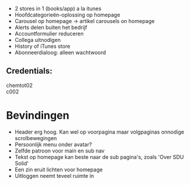 - 2 stores in 1 (books/app) a la itunes
- Hoofdcategorieën-oplossing op homepage
- Carousel op homepage -> artikel carousels on homepage
- Alerts delen buiten het bedrijf
- Accountformulier reduceren
- Collega uitnodigen 
- History of iTunes store
- Abonneerdialoog: alleen wachtwoord

## Credentials:
chemtot02  
c002


# Bevindingen

- Header erg hoog. Kan wel op voorpagina maar volgpaginas onnodige scrolbewegingen
- Persoonlijk menu onder avatar?
- Zelfde patroon voor main en sub nav
- Tekst op homepage kan beste naar de sub pagina's, zoals 'Over SDU Solid'
- Een zin eruit lichten voor homepage
- Uitloggen neemt teveel ruimte in
